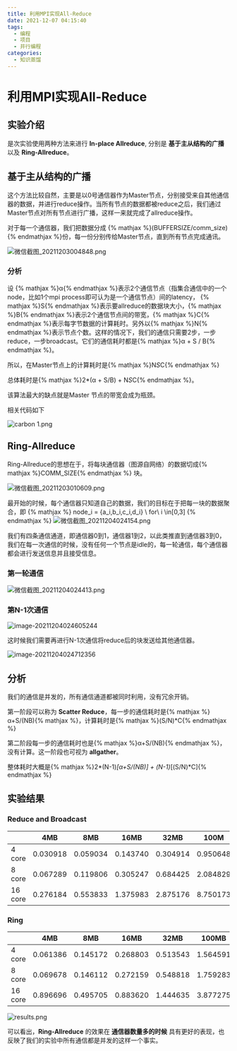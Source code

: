 ```yaml
---
title: 利用MPI实现All-Reduce
date: 2021-12-07 04:15:40
tags:
  - 编程
  - 项目
  - 并行编程
categories:
  - 知识蒸馏
---
```




# 利用MPI实现All-Reduce

## 实验介绍

是次实验使用两种方法来进行 **In-place Allreduce**, 分别是 **基于主从结构的广播** 以及 **Ring-Allreduce**。

## 基于主从结构的广播

这个方法比较自然，主要是以0号通信器作为Master节点，分别接受来自其他通信器的数据，并进行reduce操作。当所有节点的数据都被reduce之后，我们通过Master节点对所有节点进行广播，这样一来就完成了allreduce操作。

对于每一个通信器，我们把数据分成 {% mathjax %}(BUFFERSIZE/comm\_size){% endmathjax %}​ 份，每一份分别传给Master节点，直到所有节点完成通讯。

![微信截图_20211203004848.png](https://i.loli.net/2021/12/03/D5MXSWZoQ9acxgL.png)

### 分析

设 {% mathjax %}α{% endmathjax %}​ 表示2个通信节点（指集合通信中的一个node，比如1个mpi process即可认为是一个通信节点）间的latency， {% mathjax %}S{% endmathjax %}​表示要allreduce的数据块大小，{% mathjax %}B{% endmathjax %}​表示2个通信节点间的带宽，{% mathjax %}C{% endmathjax %}​表示每字节数据的计算耗时。另外以{% mathjax %}N{% endmathjax %}​表示节点个数。这样的情况下，我们的通信只需要2步，一步reduce，一步broadcast。它们的通信耗时都是{% mathjax %}α + S / B{% endmathjax %}​​。

所以，在Master节点上的计算耗时是{% mathjax %}N*S*C{% endmathjax %}

总体耗时是{% mathjax %}2*(α + S/B) + N*S*C{% endmathjax %}​​。

该算法最大的缺点就是Master 节点的带宽会成为瓶颈。

相关代码如下

![carbon _1_.png](https://i.loli.net/2021/12/03/MKLFqBsknZGRAd3.png)



## Ring-Allreduce

Ring-Allreduce的思想在于，将每块通信器（图源自网络）的数据切成{% mathjax %}COMM\_SIZE{% endmathjax %} 块。

![微信截图_20211203010609.png](https://i.loli.net/2021/12/03/6K2GlquHcsf8xNk.png)

最开始的时候，每个通信器只知道自己的数据，我们的目标在于把每一块的数据聚合，即
{% mathjax %}
node_i = \{a_i,b_i,c_i,d_i\} \ for\ i \in[0,3]
{% endmathjax %}
![微信截图_20211204024154.png](https://s2.loli.net/2021/12/04/m2MuPGs1v83h4Hl.png)

我们有四条通信通道，即通信器0到1，通信器1到2，以此类推直到通信器3到0，我们在每一次通信的时候，没有任何一个节点是idle的，每一轮通信，每个通信器都会进行发送信息并且接受信息。

### 第一轮通信

![微信截图_20211204024413.png](https://s2.loli.net/2021/12/04/5Iy3hrYmRSuzW68.png)

### 第N-1次通信

![image-20211204024605244](C:\Users\A\AppData\Roaming\Typora\typora-user-images\image-20211204024605244.png)

这时候我们需要再进行N-1次通信将reduce后的块发送给其他通信器。

![image-20211204024712356](C:\Users\A\AppData\Roaming\Typora\typora-user-images\image-20211204024712356.png)

## 分析

我们的通信是并发的，所有通信通道都被同时利用，没有冗余开销。

第一阶段可以称为 **Scatter Reduce**，每一步的通信耗时是{% mathjax %}α+S/(NB){% mathjax %}​，计算耗时是{% mathjax %}(S/N)*C{% endmathjax %}

第二阶段每一步的通信耗时也是{% mathjax %}α+S/(NB){% endmathjax %}，没有计算。这一阶段也可视为 **allgather**。

整体耗时大概是{% mathjax %}2*(N-1)*[α+S/(NB)] + (N-1)*[(S/N)*C]{% endmathjax %}​

## 实验结果

### Reduce and Broadcast

|         | 4MB      | 8MB      | 16MB     | 32MB     | 100M     |
| ------- | -------- | -------- | -------- | -------- | -------- |
| 4 core  | 0.030918 | 0.059034 | 0.143740 | 0.304914 | 0.950648 |
| 8 core  | 0.067289 | 0.119806 | 0.305247 | 0.684425 | 2.084829 |
| 16 core | 0.276184 | 0.553833 | 1.375983 | 2.875176 | 8.750173 |

### Ring

|         | 4MB      | 8MB      | 16MB     | 32MB     | 100MB    |
| ------- | -------- | -------- | -------- | -------- | -------- |
| 4 core  | 0.061386 | 0.145172 | 0.268803 | 0.513543 | 1.564591 |
| 8 core  | 0.069678 | 0.146112 | 0.272159 | 0.548818 | 1.759283 |
| 16 core | 0.896696 | 0.495705 | 0.883620 | 1.444635 | 3.877275 |

![results.png](https://s2.loli.net/2021/12/04/CkjKfAcd4gwhboJ.png)

可以看出，**Ring-Allreduce** 的效果在 **通信器数量多的时候** 具有更好的表现，也反映了我们的实验中所有通信都是并发的这样一个事实。 
